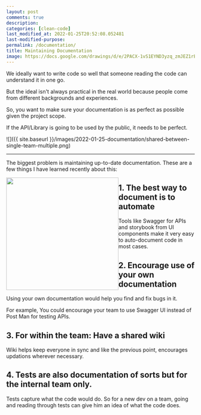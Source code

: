 ```yaml
---
layout: post
comments: true
description:
categories: [clean-code]
last_modified_at: 2022-01-25T20:52:08.052481
last-modified-purpose:
permalink: /documentation/
title: Maintaining Documentation
image: https://docs.google.com/drawings/d/e/2PACX-1vS1EYND3yzq_zmJEZ1rEJogTD9tbXucE2k33rcUYIVTcA2ZQZlYfPf_MSVk8kvHZhjcKo7fByRiXFpy/pub?w=453&amp;h=723
---
```


We ideally want to write code so well that someone reading the code can understand it in one go.

But the ideal isn't always practical in the real world because people come from different backgrounds and experiences.

So, you want to make sure your documentation is as perfect as possible given the project scope.

If the API/Library is going to be used by the public, it needs to be perfect.

![]({{ site.baseurl }}/images/2022-01-25-documentation/shared-between-single-team-multiple.png)

***

The biggest problem is maintaining up-to-date documentation. These are a few things I have learned recently about this:

<img style="float: left; width: 300px;" src="https://docs.google.com/drawings/d/e/2PACX-1vS1EYND3yzq_zmJEZ1rEJogTD9tbXucE2k33rcUYIVTcA2ZQZlYfPf_MSVk8kvHZhjcKo7fByRiXFpy/pub?w=453&amp;h=723">



## 1. The best way to document is to automate

Tools like Swagger for APIs and storybook from UI components make it very easy to auto-document code in most cases.

## 2. Encourage use of your own documentation

Using your own documentation would help you find and fix bugs in it. 

For example, You could encourage your team to use Swagger UI instead of Post Man for testing APIs.

## 3. For within the team: Have a shared wiki

Wiki helps keep everyone in sync and like the previous point, encourages updations wherever necessary.

## 4. Tests are also documentation of sorts but for the internal team only.

Tests capture what the code would do. So for a new dev on a team, going and reading through tests can give him an idea of what the code does.